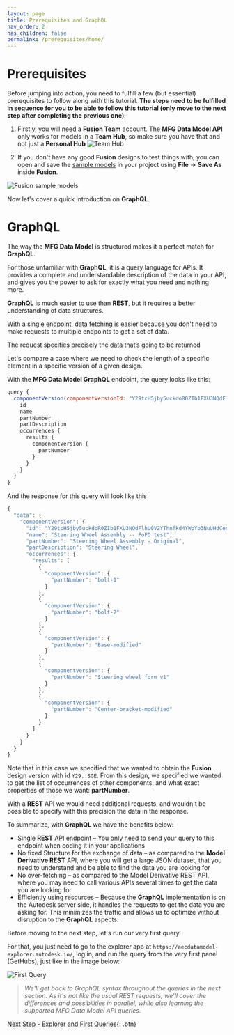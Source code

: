 ```yaml
---
layout: page
title: Prerequisites and GraphQL
nav_order: 2
has_children: false
permalink: /prerequisites/home/
---
```


# Prerequisites

Before jumping into action, you need to fulfill a few (but essential) prerequisites to follow along with this tutorial. **The steps need to be fulfilled in sequence for you to be able to follow this tutorial (only move to the next step after completing the previous one)**:

1. Firstly, you will need a **Fusion Team** account. The **MFG Data Model API** only works for models in a **Team Hub**, so make sure you have that and not just a **Personal Hub**
![Team Hub](/mfgdm-api-tutorial/assets/images/teamhub.png)

2. If you don't have any good **Fusion** designs to test things with, you can open and save the [sample models](https://www.autodesk.com/support/technical/article/caas/sfdcarticles/sfdcarticles/How-to-access-samples-files-for-Fusion-360-tutorials.html) in your project using **File** -> **Save As** inside **Fusion**.

![Fusion sample models](/mfgdm-api-tutorial/assets/images/samples.jpeg)

Now let's cover a quick introduction on **GraphQL**.

# GraphQL

The way the **MFG Data Model** is structured makes it a perfect match for **GraphQL**.

For those unfamiliar with **GraphQL**, it is a query language for APIs.
It provides a complete and understandable description of the data in your API, and gives you the power to ask for exactly what you need and nothing more.

**GraphQL** is much easier to use than **REST**, but it requires a better understanding of data structures​.

With a single endpoint, data fetching is easier because you don't need to make requests to multiple endpoints to get a set of data.

The request specifies precisely the data that’s going to be returned

Let's compare a case where we need to check the length of a specific element in a specific version of a given design.

With the **MFG Data Model GraphQL** endpoint, the query looks like this:

```js
query {
  componentVersion(componentVersionId: "Y29tcH5jby5uckdoR0ZIb1FXU3NQdFlhU0V2YThnfkd4YWpYb3NuUHdCenU5Y0huVmd4bUNfYWdhfm5jM2lianhOaHJLRU9XYjZBUVdhSGE") {
    id
    name
    partNumber
    partDescription
    occurrences {
      results {
        componentVersion {
          partNumber
        }
      }
    }
  }
}
```

And the response for this query will look like this

```js
{
  "data": {
    "componentVersion": {
      "id": "Y29tcH5jby5uckdoR0ZIb1FXU3NQdFlhU0V2YThnfkd4YWpYb3NuUHdCenU5Y0huVmd4bUNfYWdhfm5jM2lianhOaHJLRU9XYjZBUVdhSGE",
      "name": "Steering Wheel Assembly -- FoFD test",
      "partNumber": "Steering Wheel Assembly - Original",
      "partDescription": "Steering Wheel",
      "occurrences": {
        "results": [
          {
            "componentVersion": {
              "partNumber": "bolt-1"
            }
          },
          {
            "componentVersion": {
              "partNumber": "bolt-2"
            }
          },
          {
            "componentVersion": {
              "partNumber": "Base-modified"
            }
          },
          {
            "componentVersion": {
              "partNumber": "Steering wheel form v1"
            }
          },
          {
            "componentVersion": {
              "partNumber": "Center-bracket-modified"
            }
          }
        ]
      }
    }
  }
}
```

Note that in this case we specified that we wanted to obtain the **Fusion** design version with id `Y29..SGE`.
From this design, we specified we wanted to get the list of occurrences of other components, and what exact properties of those we want: **partNumber**.

With a **REST** API we would need additional requests, and wouldn't be possible to specify with this precision the data in the response.

To summarize, with **GraphQL** we have the benefits below:

- Single **REST** API endpoint – You only need to send your query to this endpoint when coding it in your applications
- No fixed Structure for the exchange of data – as compared to the **Model Derivative REST** API, where you will get a large JSON dataset, that you need to understand and be able to find the data you are looking for
- No over-fetching – as compared to the Model Derivative REST API, where you may need to call various APIs several times to get the data you are looking for.
- Efficiently using resources – Because the **GraphQL** implementation is on the Autodesk server side, it handles the requests to get the data you are asking for. This minimizes the traffic and allows us to optimize without disruption to the **GraphQL** aspects.

Before moving to the next step, let's run our very first query.

For that, you just need to go to the explorer app at `https://aecdatamodel-explorer.autodesk.io/`, log in, and run the query from the very first panel (GetHubs), just like in the image below:

![First Query](/mfgdm-api-tutorial/assets/images/firstquery.png)

> _We'll get back to GraphQL syntax throughout the queries in the next section. As it's not like the usual REST requests, we'll cover the differences and possibilities in parallel, while also learning the supported MFG Data Model API queries._

[Next Step - Explorer and First Queries](../../explorer/home/){: .btn}
